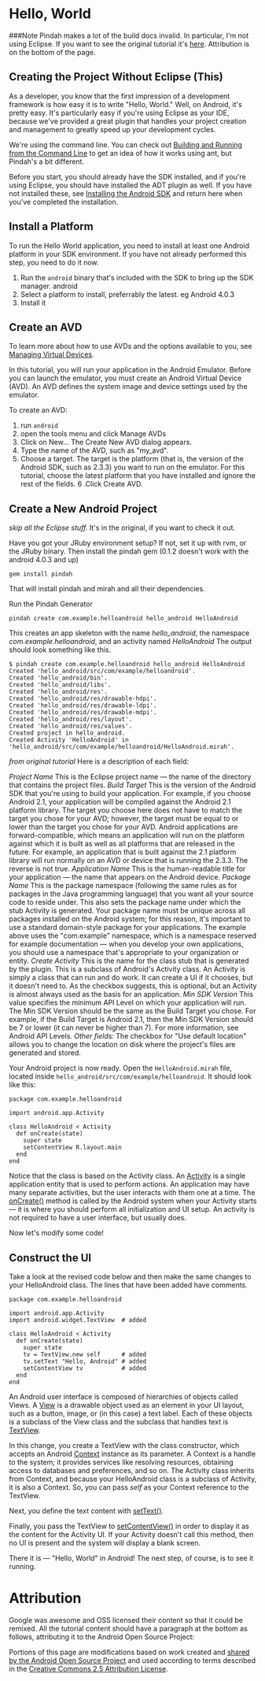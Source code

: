 Hello, World
=========================

###Note
Pindah makes a lot of the build docs invalid. In particular, I'm not using Eclipse. If you want to see the original tutorial it's [here](http://developer.android.com/resources/tutorials/hello-world.html). Attribution is on the bottom of the page.


Creating the Project Without Eclipse (This)
-------------
As a developer, you know that the first impression of a development framework is how easy it is to write "Hello, World." Well, on Android, it's pretty easy. It's particularly easy if you're using Eclipse as your IDE, because we've provided a great plugin that handles your project creation and management to greatly speed up your development cycles.

We're using the command line. You can check out [Building and Running from the Command Line](http://developer.android.com/guide/developing/building/building-cmdline.html) to get an idea of how it works using ant, but Pindah's a bit different.

Before you start, you should already have the SDK installed, and if you're using Eclipse, you should have installed the ADT plugin as well. If you have not installed these, see [Installing the Android SDK](http://developer.android.com/sdk/installing.html) and return here when you've completed the installation.



Install a Platform
-------------------

To run the Hello World application, you need to install at least one Android platform in your SDK environment. If you have not already performed this step, you need to do it now.

1. Run the `android` binary that's included with the SDK to bring up the SDK manager. 
    android
2. Select a platform to install, preferrably the latest. eg Android 4.0.3
3. Install it


Create an AVD
-----------------

To learn more about how to use AVDs and the options available to you, see [Managing Virtual Devices](http://developer.android.com/guide/developing/devices/index.html).

In this tutorial, you will run your application in the Android Emulator. Before you can launch the emulator, you must create an Android Virtual Device (AVD). An AVD defines the system image and device settings used by the emulator.

To create an AVD:

1. run `android`
2. open the tools menu and click Manage AVDs
3. Click on New...
   The Create New AVD dialog appears.
4. Type the name of the AVD, such as "my_avd".
5. Choose a target.
   The target is the platform (that is, the version of the Android SDK, such as 2.3.3) you want to run on the emulator. For this tutorial, choose the latest platform that you have installed and ignore the rest of the fields.
6 .Click Create AVD.

Create a New Android Project
---------------
_skip all the Eclipse stuff._ It's in the original, if you want to check it out.

Have you got your JRuby environment setup? If not, set it up with rvm, or the JRuby binary. Then install the pindah gem (0.1.2 doesn't work with the android 4.0.3 and up)

    gem install pindah

That will install pindah and mirah and all their dependencies.

Run the Pindah Generator

    pindah create com.example.helloandroid hello_android HelloAndroid

This creates an app skeleton with the name *hello_android*, the namespace *com.example.helloandroid*, and an activity named *HelloAndroid*
The output should look something like this.

    $ pindah create com.example.helloandroid hello_android HelloAndroid
    Created 'hello_android/src/com/example/helloandroid'.
    Created 'hello_android/bin'.
    Created 'hello_android/libs'.
    Created 'hello_android/res'.
    Created 'hello_android/res/drawable-hdpi'.
    Created 'hello_android/res/drawable-ldpi'.
    Created 'hello_android/res/drawable-mdpi'.
    Created 'hello_android/res/layout'.
    Created 'hello_android/res/values'.
    Created project in hello_android.
    Created Activity 'HelloAndroid' in 'hello_android/src/com/example/helloandroid/HelloAndroid.mirah'.

_from original tutorial_
Here is a description of each field:

_Project Name_
This is the Eclipse project name — the name of the directory that contains the project files.
_Build Target_
This is the version of the Android SDK that you're using to build your application. For example, if you choose Android 2.1, your application will be compiled against the Android 2.1 platform library. The target you choose here does not have to match the target you chose for your AVD; however, the target must be equal to or lower than the target you chose for your AVD. Android applications are forward-compatible, which means an application will run on the platform against which it is built as well as all platforms that are released in the future. For example, an application that is built against the 2.1 platform library will run normally on an AVD or device that is running the 2.3.3. The reverse is not true.
_Application Name_
This is the human-readable title for your application — the name that appears on the Android device.
_Package Name_
This is the package namespace (following the same rules as for packages in the Java programming language) that you want all your source code to reside under. This also sets the package name under which the stub Activity is generated.
Your package name must be unique across all packages installed on the Android system; for this reason, it's important to use a standard domain-style package for your applications. The example above uses the "com.example" namespace, which is a namespace reserved for example documentation — when you develop your own applications, you should use a namespace that's appropriate to your organization or entity.
_Create Activity_
This is the name for the class stub that is generated by the plugin. This is a subclass of Android's Activity class. An Activity is simply a class that can run and do work. It can create a UI if it chooses, but it doesn't need to. As the checkbox suggests, this is optional, but an Activity is almost always used as the basis for an application.
_Min SDK Version_
This value specifies the minimum API Level on which your application will run. The Min SDK Version should be the same as the Build Target you chose. For example, if the Build Target is Android 2.1, then the Min SDK Version should be 7 or lower (it can never be higher than 7). For more information, see Android API Levels.
_Other fields:_ The checkbox for "Use default location" allows you to change the location on disk where the project's files are generated and stored.


Your Android project is now ready. Open the `HelloAndroid.mirah` file, located inside `hello_android/src/com/example/helloandroid`. It should look like this:

```mirah
package com.example.helloandroid

import android.app.Activity

class HelloAndroid < Activity
  def onCreate(state)
    super state
    setContentView R.layout.main
  end
end
```

Notice that the class is based on the Activity class. An [Activity](http://developer.android.com/reference/android/app/Activity.html) is a single application entity that is used to perform actions. An application may have many separate activities, but the user interacts with them one at a time. The [onCreate()](http://developer.android.com/reference/android/app/Activity.html#onCreate(android.os.Bundle)) method is called by the Android system when your Activity starts — it is where you should perform all initialization and UI setup. An activity is not required to have a user interface, but usually does.

Now let's modify some code!



Construct the UI
-----------------------

Take a look at the revised code below and then make the same changes to your HelloAndroid class. The lines that have been added have comments.

```mirah
package com.example.helloandroid

import android.app.Activity
import android.widget.TextView  # added

class HelloAndroid < Activity
  def onCreate(state)
    super state
    tv = TextView.new self      # added
    tv.setText "Hello, Android" # added
    setContentView tv           # added
  end
end
```


An Android user interface is composed of hierarchies of objects called Views. A [View](http://developer.android.com/reference/android/view/View.html) is a drawable object used as an element in your UI layout, such as a button, image, or (in this case) a text label. Each of these objects is a subclass of the View class and the subclass that handles text is [TextView](http://developer.android.com/reference/android/widget/TextView.html).

In this change, you create a TextView with the class constructor, which accepts an Android [Context](http://developer.android.com/reference/android/content/Context.html) instance as its parameter. A Context is a handle to the system; it provides services like resolving resources, obtaining access to databases and preferences, and so on. The Activity class inherits from Context, and because your HelloAndroid class is a subclass of Activity, it is also a Context. So, you can pass _self_ as your Context reference to the TextView.

Next, you define the text content with [setText()](http://developer.android.com/reference/android/widget/TextView.html#setText(java.lang.CharSequence)).

Finally, you pass the TextView to [setContentView()](http://developer.android.com/reference/android/app/Activity.html#setContentView(android.view.View)) in order to display it as the content for the Activity UI. If your Activity doesn't call this method, then no UI is present and the system will display a blank screen.

There it is — "Hello, World" in Android! The next step, of course, is to see it running.



# Attribution

Google was awesome and OSS licensed their content so that it could be remixed. All the tutorial content should have a paragraph at the bottom as follows, attributing it to the Android Open Source Project:

Portions of this page are modifications based on work created and [shared by the Android Open Source Project](http://code.google.com/policies.html ) and used according to terms described in the [Creative Commons 2.5 Attribution License](http://creativecommons.org/licenses/by/2.5/).

